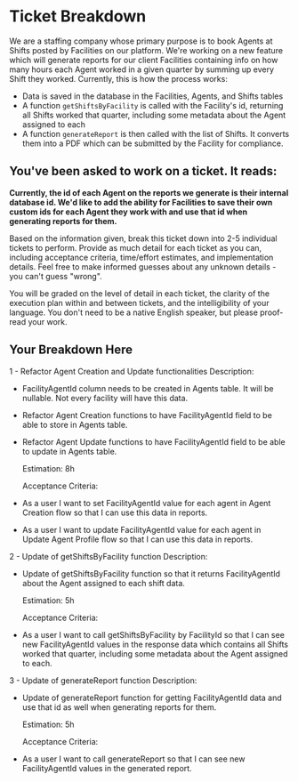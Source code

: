 # Ticket Breakdown

We are a staffing company whose primary purpose is to book Agents at Shifts posted by Facilities on our platform. We're working on a new feature which will generate reports for our client Facilities containing info on how many hours each Agent worked in a given quarter by summing up every Shift they worked. Currently, this is how the process works:

- Data is saved in the database in the Facilities, Agents, and Shifts tables
- A function `getShiftsByFacility` is called with the Facility's id, returning all Shifts worked that quarter, including some metadata about the Agent assigned to each
- A function `generateReport` is then called with the list of Shifts. It converts them into a PDF which can be submitted by the Facility for compliance.

## You've been asked to work on a ticket. It reads:

**Currently, the id of each Agent on the reports we generate is their internal database id. We'd like to add the ability for Facilities to save their own custom ids for each Agent they work with and use that id when generating reports for them.**

Based on the information given, break this ticket down into 2-5 individual tickets to perform. Provide as much detail for each ticket as you can, including acceptance criteria, time/effort estimates, and implementation details. Feel free to make informed guesses about any unknown details - you can't guess "wrong".

You will be graded on the level of detail in each ticket, the clarity of the execution plan within and between tickets, and the intelligibility of your language. You don't need to be a native English speaker, but please proof-read your work.

## Your Breakdown Here

1 - Refactor Agent Creation and Update functionalities
Description:

- FacilityAgentId column needs to be created in Agents table. It will be nullable. Not every facility will have this data.
- Refactor Agent Creation functions to have FacilityAgentId field to be able to store in Agents table.
- Refactor Agent Update functions to have FacilityAgentId field to be able to update in Agents table.
  
  Estimation: 8h
  
  Acceptance Criteria:
- As a user I want to set FacilityAgentId value for each agent in Agent Creation flow so that I can use this data in reports.
- As a user I want to update FacilityAgentId value for each agent in Update Agent Profile flow so that I can use this data in reports.

2 - Update of getShiftsByFacility function
Description:

- Update of getShiftsByFacility function so that it returns FacilityAgentId about the Agent assigned to each shift data.
  
  Estimation: 5h
  
  Acceptance Criteria:
- As a user I want to call getShiftsByFacility by FacilityId so that I can see new FacilityAgentId values in the response data which contains all Shifts worked that quarter, including some metadata about the Agent assigned to each.

3 - Update of generateReport function
Description:

- Update of generateReport function for getting FacilityAgentId data and use that id as well when generating reports for them.
  
  Estimation: 5h
  
  Acceptance Criteria:
- As a user I want to call generateReport so that I can see new FacilityAgentId values in the generated report.
